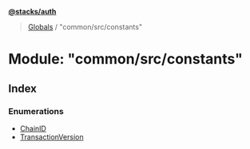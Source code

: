 **[@stacks/auth](../README.md)**

> [Globals](../globals.md) / "common/src/constants"

# Module: "common/src/constants"

## Index

### Enumerations

- [ChainID](../enums/_common_src_constants_.chainid.md)
- [TransactionVersion](../enums/_common_src_constants_.transactionversion.md)

